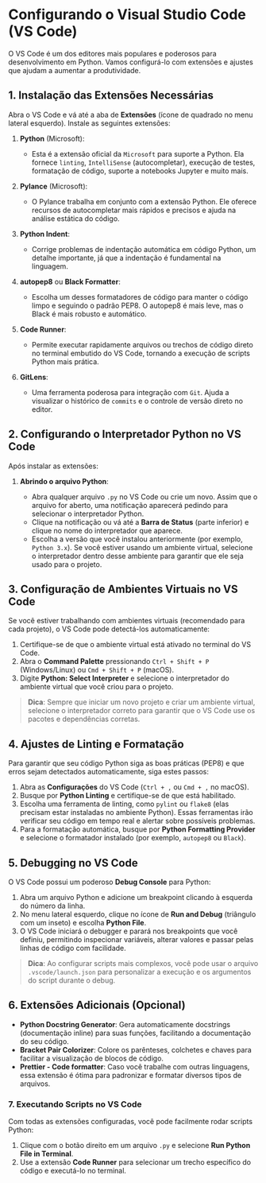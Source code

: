# Configurando o Visual Studio Code (VS Code)

O VS Code é um dos editores mais populares e poderosos para desenvolvimento em Python. Vamos configurá-lo com extensões e ajustes que ajudam a aumentar a produtividade.

## 1. Instalação das Extensões Necessárias

Abra o VS Code e vá até a aba de **Extensões** (ícone de quadrado no menu lateral esquerdo). Instale as seguintes extensões:

1. **Python** (Microsoft):
   - Esta é a extensão oficial da `Microsoft` para suporte a Python. Ela fornece `linting`, `IntelliSense` (autocompletar), execução de testes, formatação de código, suporte a notebooks Jupyter e muito mais.

2. **Pylance** (Microsoft):
   - O Pylance trabalha em conjunto com a extensão Python. Ele oferece recursos de autocompletar mais rápidos e precisos e ajuda na análise estática do código.

3. **Python Indent**:
   - Corrige problemas de indentação automática em código Python, um detalhe importante, já que a indentação é fundamental na linguagem.

4. **autopep8** ou **Black Formatter**:
   - Escolha um desses formatadores de código para manter o código limpo e seguindo o padrão PEP8. O autopep8 é mais leve, mas o Black é mais robusto e automático.

5. **Code Runner**:
   - Permite executar rapidamente arquivos ou trechos de código direto no terminal embutido do VS Code, tornando a execução de scripts Python mais prática.

6. **GitLens**:
   - Uma ferramenta poderosa para integração com `Git`. Ajuda a visualizar o histórico de `commits` e o controle de versão direto no editor.

## 2. Configurando o Interpretador Python no VS Code

Após instalar as extensões:

1. **Abrindo o arquivo Python**:

   - Abra qualquer arquivo `.py` no VS Code ou crie um novo. Assim que o arquivo for aberto, uma notificação aparecerá pedindo para selecionar o interpretador Python.
   - Clique na notificação ou vá até a **Barra de Status** (parte inferior) e clique no nome do interpretador que aparece.
   - Escolha a versão que você instalou anteriormente (por exemplo, `Python 3.x`). Se você estiver usando um ambiente virtual, selecione o interpretador dentro desse ambiente para garantir que ele seja usado para o projeto.

## 3. Configuração de Ambientes Virtuais no VS Code

Se você estiver trabalhando com ambientes virtuais (recomendado para cada projeto), o VS Code pode detectá-los automaticamente:

1. Certifique-se de que o ambiente virtual está ativado no terminal do VS Code.
2. Abra o **Command Palette** pressionando `Ctrl + Shift + P` (Windows/Linux) ou `Cmd + Shift + P` (macOS).
3. Digite **Python: Select Interpreter** e selecione o interpretador do ambiente virtual que você criou para o projeto.

> **Dica**: Sempre que iniciar um novo projeto e criar um ambiente virtual, selecione o interpretador correto para garantir que o VS Code use os pacotes e dependências corretas.

## 4. Ajustes de Linting e Formatação

Para garantir que seu código Python siga as boas práticas (PEP8) e que erros sejam detectados automaticamente, siga estes passos:

1. Abra as **Configurações** do VS Code (`Ctrl + ,` ou `Cmd + ,` no macOS).
2. Busque por **Python Linting** e certifique-se de que está habilitado.
3. Escolha uma ferramenta de linting, como `pylint` ou `flake8` (elas precisam estar instaladas no ambiente Python). Essas ferramentas irão verificar seu código em tempo real e alertar sobre possíveis problemas.
4. Para a formatação automática, busque por **Python Formatting Provider** e selecione o formatador instalado (por exemplo, `autopep8` ou `Black`).

## 5. Debugging no VS Code

O VS Code possui um poderoso **Debug Console** para Python:

1. Abra um arquivo Python e adicione um breakpoint clicando à esquerda do número da linha.
2. No menu lateral esquerdo, clique no ícone de **Run and Debug** (triângulo com um inseto) e escolha **Python File**.
3. O VS Code iniciará o debugger e parará nos breakpoints que você definiu, permitindo inspecionar variáveis, alterar valores e passar pelas linhas de código com facilidade.

> **Dica**: Ao configurar scripts mais complexos, você pode usar o arquivo `.vscode/launch.json` para personalizar a execução e os argumentos do script durante o debug.

## 6. Extensões Adicionais (Opcional)

- **Python Docstring Generator**: Gera automaticamente docstrings (documentação inline) para suas funções, facilitando a documentação do seu código.
- **Bracket Pair Colorizer**: Colore os parênteses, colchetes e chaves para facilitar a visualização de blocos de código.
- **Prettier - Code formatter**: Caso você trabalhe com outras linguagens, essa extensão é ótima para padronizar e formatar diversos tipos de arquivos.

### 7. Executando Scripts no VS Code

Com todas as extensões configuradas, você pode facilmente rodar scripts Python:

1. Clique com o botão direito em um arquivo `.py` e selecione **Run Python File in Terminal**.
2. Use a extensão **Code Runner** para selecionar um trecho específico do código e executá-lo no terminal.
